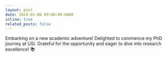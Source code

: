 ```yaml
---
layout: post
date: 2024-01-08 09:00:00-0400
inline: true
related_posts: false
---
```


Embarking on a new academic adventure! Delighted to commence my PhD journey at USI. Grateful for the opportunity and eager to dive into research excellence! :books: